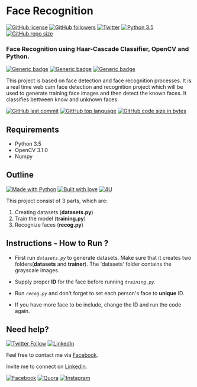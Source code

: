 # Face Recognition
[![GitHub license](https://img.shields.io/github/license/vinitshahdeo/FaceRecognition.svg?style=social)](https://github.com/vinitshahdeo/FaceRecognition/blob/master/LICENSE) [![GitHub followers](https://img.shields.io/github/followers/vinitshahdeo.svg?label=Follow&style=social)](https://github.com/vinitshahdeo/) 
[![Twitter](https://img.shields.io/twitter/url/https/github.com/vinitshahdeo/FaceRecognition.svg?style=social)](https://twitter.com/intent/tweet?text=Face%20Recognition%20Project%20by%20@Vinit_Shahdeo:&url=https%3A%2F%2Fgithub.com%2Fvinitshahdeo%2FFaceRecognition) [![Python 3.5](https://img.shields.io/badge/python-3.5-blue.svg?style=social)](https://www.python.org/downloads/release/python-350/) [![GitHub repo size](https://img.shields.io/github/repo-size/vinitshahdeo/FaceRecognition.svg?logo=git&style=social)](https://github.com/vinitshahdeo/)

### Face Recognition using Haar-Cascade Classifier, OpenCV and Python. 

[![Generic badge](https://img.shields.io/badge/Face-Recognition-blue.svg?style=for-the-badge)](https://github.com/vinitshahdeo/FaceRecognition) 
[![Generic badge](https://img.shields.io/badge/Open-CV-orange.svg?style=for-the-badge)](https://github.com/vinitshahdeo/) [![Generic badge](https://img.shields.io/badge/HaarCascade-Classifier-teal.svg?style=for-the-badge)](https://github.com/vinitshahdeo/)

This project is based on face detection and face recognition processes. It is a real time web cam face detection and recognition project which will be used to generate training face images and then detect the known faces. It classifies bettween know and unknown faces.

[![GitHub last commit](https://img.shields.io/github/last-commit/vinitshahdeo/FaceRecognition.svg?color=critical&logo=github&style=social)](https://github.com/vinitshahdeo/) [![GitHub top language](https://img.shields.io/github/languages/top/vinitshahdeo/FaceRecognition.svg?logo=jupyter&style=social)](https://github.com/vinitshahdeo/) [![GitHub code size in bytes](https://img.shields.io/github/languages/code-size/vinitshahdeo/FaceRecognition.svg?logo=python&style=social)](https://github.com/vinitshahdeo/)

## Requirements
- Python 3.5
- OpenCV 3.1.0
- Numpy


## Outline

[![Made with Python](https://forthebadge.com/images/badges/made-with-python.svg)](https://github.com/vinitshahdeo/FaceRecognition/) [![Built with love](https://forthebadge.com/images/badges/built-with-love.svg)](https://github.com/vinitshahdeo) [![4U](https://forthebadge.com/images/badges/for-you.svg)](https://github.com/vinitshahdeo/FaceRecognition/) 

This project consist of 3 parts, which are:

1. Creating datasets (**datasets.py**)
2. Train the model (**training.py**)
3. Recognize faces (**recog.py**)



## Instructions - How to Run ?

 - First run *`datasets.py`* to generate datasets. Make sure that it creates two folders(**datasets** and **trainer**). The 'datasets' folder contains the grayscale images.
 
 - Supply proper **ID** for the face before running *`training.py`*.
 
 - Run *`recog.py`* and don't forget to set each person's face to **unique** ID.
 
 - If you have more face to be include, change the ID and run the code again.
 
## Need help?

[![Twitter Follow](https://img.shields.io/twitter/follow/Vinit_Shahdeo.svg?style=social)](https://twitter.com/Vinit_Shahdeo) [![LinkedIn](https://img.shields.io/static/v1.svg?label=Connect&message=@vinitshahdeo&color=grey&logo=linkedin&labelColor=blue&style=social)](https://www.linkedin.com/in/vinitshahdeo/)

Feel free to contact me via [Facebook](https://www.facebook.com/vinit.shahdeo).

Invite me to connect on [LinkedIn](https://www.linkedin.com/in/vinitshahdeo/).

[![Facebook](https://img.shields.io/badge/Facebook-add-blue.svg?logo=facebook)](https://www.facebook.com/vinit.shahdeo) [![Quora](https://img.shields.io/badge/Quora-ask-red.svg?logo=quora)](https://www.quora.com/profile/Vinit-Shahdeo-1) [![Instagram](https://img.shields.io/badge/Instagram-follow-yellow.svg?logo=instagram&logoColor=white)](https://www.instagram.com/vinitshahdeo/)
